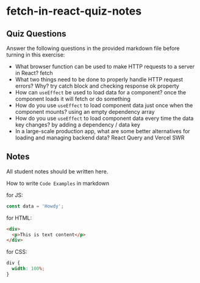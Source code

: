 # fetch-in-react-quiz-notes

## Quiz Questions

Answer the following questions in the provided markdown file before turning in this exercise:

- What browser function can be used to make HTTP requests to a server in React?
  fetch
- What two things need to be done to properly handle HTTP request errors? Why?
  try catch block and checking response ok property
- How can `useEffect` be used to load data for a component?
  once the component loads it will fetch or do something
- How do you use `useEffect` to load component data just once when the component mounts?
  using an empty dependency array
- How do you use `useEffect` to load component data every time the data key changes?
  by adding a dependency / data key
- In a large-scale production app, what are some better alternatives for loading and managing backend data?
  React Query and Vercel SWR

## Notes

All student notes should be written here.

How to write `Code Examples` in markdown

for JS:

```javascript
const data = 'Howdy';
```

for HTML:

```html
<div>
  <p>This is text content</p>
</div>
```

for CSS:

```css
div {
  width: 100%;
}
```
